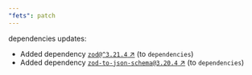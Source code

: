 ```yaml
---
"fets": patch
---
```

dependencies updates:
  - Added dependency [`zod@^3.21.4` ↗︎](https://www.npmjs.com/package/zod/v/3.21.4) (to `dependencies`)
  - Added dependency [`zod-to-json-schema@3.20.4` ↗︎](https://www.npmjs.com/package/zod-to-json-schema/v/3.20.4) (to `dependencies`)

